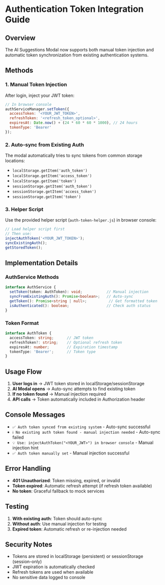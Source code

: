 # Authentication Token Integration Guide

## Overview

The AI Suggestions Modal now supports both manual token injection and automatic token synchronization from existing authentication systems.

## Methods

### 1. Manual Token Injection

After login, inject your JWT token:

```javascript
// In browser console
authServiceManager.setToken({
  accessToken: '<YOUR_JWT_TOKEN>',
  refreshToken: '<refresh_token_optional>',
  expiresAt: Date.now() + (24 * 60 * 60 * 1000), // 24 hours
  tokenType: 'Bearer'
});
```

### 2. Auto-sync from Existing Auth

The modal automatically tries to sync tokens from common storage locations:

- `localStorage.getItem('auth_token')`
- `localStorage.getItem('access_token')`
- `localStorage.getItem('token')`
- `sessionStorage.getItem('auth_token')`
- `sessionStorage.getItem('access_token')`
- `sessionStorage.getItem('token')`

### 3. Helper Script

Use the provided helper script (`auth-token-helper.js`) in browser console:

```javascript
// Load helper script first
// Then use:
injectAuthToken('<YOUR_JWT_TOKEN>');
syncExistingAuth();
getStoredToken();
```

## Implementation Details

### AuthService Methods

```typescript
interface AuthService {
  setToken(token: AuthToken): void;           // Manual injection
  syncFromExistingAuth(): Promise<boolean>;   // Auto-sync
  getToken(): Promise<string | null>;          // Get formatted token
  isAuthenticated(): boolean;                 // Check auth status
}
```

### Token Format

```typescript
interface AuthToken {
  accessToken: string;      // JWT token
  refreshToken?: string;    // Optional refresh token
  expiresAt: number;        // Expiration timestamp
  tokenType: 'Bearer';      // Token type
}
```

## Usage Flow

1. **User logs in** → JWT token stored in localStorage/sessionStorage
2. **AI Modal opens** → Auto-sync attempts to find existing token
3. **If no token found** → Manual injection required
4. **API calls** → Token automatically included in Authorization header

## Console Messages

- `✅ Auth token synced from existing system` - Auto-sync successful
- `ℹ️ No existing auth token found - manual injection needed` - Auto-sync failed
- `💡 Use: injectAuthToken("<YOUR_JWT>") in browser console` - Manual injection hint
- `✅ Auth token manually set` - Manual injection successful

## Error Handling

- **401 Unauthorized**: Token missing, expired, or invalid
- **Token expired**: Automatic refresh attempt (if refresh token available)
- **No token**: Graceful fallback to mock services

## Testing

1. **With existing auth**: Token should auto-sync
2. **Without auth**: Use manual injection for testing
3. **Expired token**: Automatic refresh or re-injection needed

## Security Notes

- Tokens are stored in localStorage (persistent) or sessionStorage (session-only)
- JWT expiration is automatically checked
- Refresh tokens are used when available
- No sensitive data logged to console
